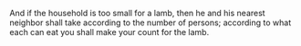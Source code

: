 And if the household is too small for a lamb, then he and his nearest neighbor shall take according to the number of persons; according to what each can eat you shall make your count for the lamb.
